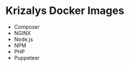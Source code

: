 Krizalys Docker Images
======================

* Composer
* NGINX
* Node.js
* NPM
* PHP
* Puppeteer
